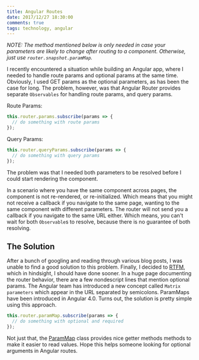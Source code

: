 ```yaml
---
title: Angular Routes
date: 2017/12/27 18:30:00
comments: true
tags: technology, angular
---
```

<em>NOTE: The method mentioned below is only needed in case your parameters are likely to change after routing to a component.
Otherwise, just use `router.snapshot.paramMap`.</em>

I recently encountered a situation while building an Angular app, where I needed to handle route params and optional params at the same time.
Obviously, I used GET params as the optional parameters, as has been the case for long.
The problem, however, was that Angular Router provides separate `Observables` for handling route params, and query params.

Route Params:
```js
this.router.params.subscribe(params => {
  // do something with route params
});
```

Query Params:
```js
this.router.queryParams.subscribe(params => {
  // do something with query params
});
```
The problem was that I needed both parameters to be resolved before I could start rendering the component.

In a scenario where you have the same component across pages, the component is not re-rendered, or re-initialized.
Which means that you might not receive a callback if you navigate to the same page, 
wanting to the same component with different parameters. The router will not send you a callback if you navigate to the 
same URL either. Which means, you can't wait for both `Observable`s to resolve, because there is no guarantee of both 
resolving.

## The Solution
After a bunch of googling and reading through various blog posts, I was unable to find a good solution to this problem.
Finally, I decided to [RTFM](https://en.wikipedia.org/wiki/RTFM), which in hindsight, I should have done sooner.
In a huge page documenting the router behavior, there are a few nondescript lines that mention optional params.
The Angular team has introduced a new concept called `Matrix parameters` which appear in the URL separated by semicolons.
ParamMaps have been introduced in Angular 4.0.
Turns out, the solution is pretty simple using this approach.

```js
this.router.paramMap.subscribe(params => {
  // do something with optional and required
});
```
Not just that, the [ParamMap](https://angular.io/api/router/ParamMap) class provides nice getter methods methods to make it easier to read values.
Hope this helps someone looking for optional arguments in Angular routes.
